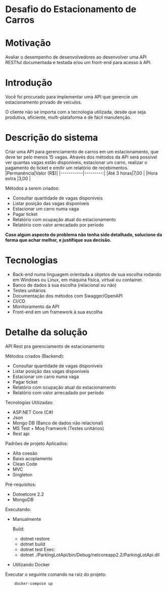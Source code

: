 # **Desafio do Estacionamento de Carros**

# Motivação
Avaliar o desempenho de desenvolvedores ao desenvolver uma API RESTful documentada e testada e/ou um front-end para acesso à API.

# Introdução 
Você foi procurado para implementar uma API que gerencie um estacionamento privado de veículos.

O cliente não se importa com a tecnologia utilizada, desde que seja produtiva, eficiente, multi-plataforma e de fácil manutenção.

# Descrição do sistema
Criar uma API para gerenciamento de carros em um estacionamento, que deve ter pelo menos 15 vagas.
Através dos métodos da API será possível ver quantas vagas estão disponíveis, estacionar um carro, realizar o pagamento do ticket e emitir um relatório de recebimentos.
|Permanência|Valor (R$)|
|-----------|---------:|
|Até 3 horas|7,00      |
|Hora extra |3,00      |

Métodos a serem criados:
- Consultar quantidade de vagas disponíveis 
- Listar posição das vagas disponíveis
- Estacionar um carro numa vaga
- Pagar ticket
- Relatório com ocupação atual do estacionamento 
- Relatório com valor arrecadado por período

**Caso algum aspecto do problema não tenha sido detalhado, solucione da forma que achar melhor, e justifique sua decisão.**

# Tecnologias
- Back-end numa linguagem orientada a objetos de sua escolha rodando em Windows ou Linux, em máquina física, virtual ou container.
- Banco de dados à sua escolha (relacional ou não)
- Testes unitários
- Documentação dos métodos com Swagger/OpenAPI
- CI/CD
- Monitoramento da API
- Front-end em um framework à sua escolha


# Detalhe da solução
API Rest pra gerenciamento de estacionamento

Métodos criados (Backend):

- Consultar quantidade de vagas disponíveis
- Listar posição das vagas disponíveis
- Estacionar um carro numa vaga
- Pagar ticket
- Relatório com ocupação atual do estacionamento
- Relatório com valor arrecadado por período

Tecnologias Utilizadas:

- ASP.NET Core (C#)
- Json
- Mongo DB (Banco de dados não relacional)
- MS Test + Moq Framwork (Testes unitários)
- Rest api

Padrões de projeto Aplicados:

- Alta coesão
- Baixo acoplamento
- Clean Code
- MVC
- Singleton

Pré-requisitos:

- Dotnetcore 2.2
- MongoDB

Executando:

   - Manualmente

        Build:
        - dotnet restore
        - dotnet build
        - dotnet test
        Exec:
        - dotnet ./ParkingLotApi/bin/Debug/netcoreapp2.2/ParkingLotApi.dll

   - Utilizando Docker

   Executar o seguinte comando na raíz do projeto:

        docker-compose up
